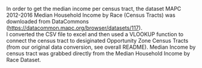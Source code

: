In order to get the median income per census tract, the dataset MAPC 2012-2016 Median Household Income by Race (Census Tracts) was downloaded from DataCommons (https://datacommon.mapc.org/browser/datasets/117).  
I converted the CSV file to excel and then used a VLOOKUP function to connect the census tract to desiginated Opportunity Zone Census Tracts (from our original data conversion, see overall README).
Median Income by census tract was grabbed directly from the Median Household Income by Race Dataset.
